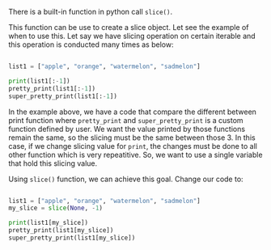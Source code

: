 There is a built-in function in python call `slice()`.

This function can be use to create a slice object. Let see the example of when to use this. Let say we have slicing operation on certain iterable and this operation is conducted many times as below:

```python

list1 = ["apple", "orange", "watermelon", "sadmelon"]

print(list1[:-1])
pretty_print(list1[:-1])
super_pretty_print(list1[:-1])
```

In the example above, we have a code that compare the different between print function where `pretty_print` and `super_pretty_print` is a custom function defined by user. We want the value printed by those functions remain the same, so the slicing must be the same between those 3. In this case, if we change slicing value for `print`, the changes must be done to all other function which is very repeatitive. So, we want to use a single variable that hold this slicing value.

Using `slice()` function, we can achieve this goal. Change our code to:

```python

list1 = ["apple", "orange", "watermelon", "sadmelon"]
my_slice = slice(None, -1)

print(list1[my_slice])
pretty_print(list1[my_slice])
super_pretty_print(list1[my_slice])
```

